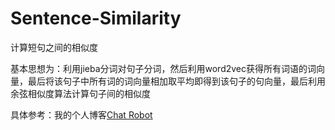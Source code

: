 # Sentence-Similarity

计算短句之间的相似度

基本思想为：利用jieba分词对句子分词，然后利用word2vec获得所有词语的词向量，最后将该句子中所有词的词向量相加取平均即得到该句子的句向量，最后利用余弦相似度算法计算句子间的相似度

具体参考：我的个人博客[Chat Robot](http://shadowjf.github.io/2017/02/08/Chat-Robot.html)
